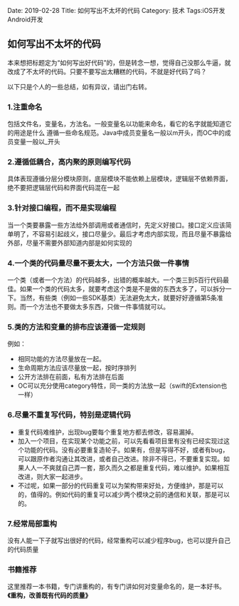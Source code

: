 Date: 2019-02-28
Title: 如何写出不太坏的代码
Category: 技术
Tags:iOS开发 Android开发

## 如何写出不太坏的代码

本来想把标题定为“如何写出好代码”的，但是转念一想，觉得自己没那么牛逼，就改成了不太坏的代码。只要不要写出太糟糕的代码，不就是好代码了吗？

以下只是个人的一些总结，如有异议，请出门右转。


### 1.注重命名
包括文件名，变量名，方法名。一般变量名以功能来命名，看它的名字就能知道它的用途是什么
遵循一些命名规范。Java中成员变量名一般以m开头，而OC中的成员变量一般以_开头

### 2.遵循低耦合，高内聚的原则编写代码
具体表现遵循分层分模块原则，底层模块不能依赖上层模块，逻辑层不依赖界面，绝不要把逻辑层代码和界面代码混在一起

### 3.针对接口编程，而不是实现编程
当一个类要暴露一些方法给外部调用或者通信时，先定义好接口。接口定义应该简单明了，不容易引起歧义，接口尽量少。最后才考虑内部实现，而且尽量不暴露给外部，尽量不需要外部知道内部是如何实现的

### 4.一个类的代码量尽量不要太大，一个方法只做一件事情
一个类（或者一个方法）的代码越多，出错的概率越大。一个类三到5百行代码最佳。如果一个类的代码太多，就要考虑这个类是不是做的东西太多了，可以拆分一下。当然，有些类（例如一些SDK基类）无法避免太大，就要好好遵循第5条准则。而一个方法也不要做太多东西，只做一件事情就可以。

### 5.类的方法和变量的排布应该遵循一定规则
例如：

  * 相同功能的方法尽量放在一起。
  * 生命周期方法应该尽量放一起，按时序排列
  * 公开方法排在前面，私有方法排在后面
  * OC可以充分使用category特性，同一类的方法放一起（swift的Extension也一样）

### 6.尽量不重复写代码，特别是逻辑代码
* 重复代码难维护，出现bug要每个重复地方都去修改，容易漏掉。
* 加入一个项目，在实现某个功能之前，可以先看看项目里有没有已经实现过这个功能的代码。没有必要重复造轮子。如果有，但是写得不好，或者有bug，可以跟原作者沟通让其改进，或者自己改进。除非不得已，不要重复实现。如果人人一不爽就自己弄一套，那久而久之都是重复代码，难以维护。如果相互改进，则大家一起进步。
* 不过呢，如果一部分的代码重复可以为架构带来好处，方便维护，那是可以的，值得的。例如代码的重复可以减少两个模块之前的通信和关联，那是可以的。

### 7.经常局部重构
没有人能一下子就写出很好的代码，经常重构可以减少程序bug，也可以提升自己的代码质量

### 书籍推荐
这里推荐一本书籍，专门讲重构的，有专门讲如何对变量命名的，是一本好书。**《重构，改善既有代码的质量》**

